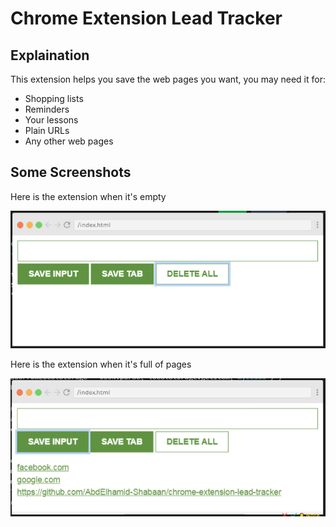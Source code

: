 # Chrome Extension Lead Tracker

## Explaination

This extension helps you save the web pages you want, you may need it for:
- Shopping lists
- Reminders
- Your lessons
- Plain URLs
- Any other web pages

## Some Screenshots

Here is the extension when it's empty

![empty extension](./assets/1.PNG)

Here is the extension when it's full of pages

![loaded extension](./assets/2.PNG)